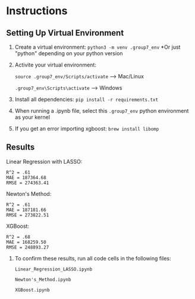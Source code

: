# Instructions

## Setting Up Virtual Environment
1. Create a virtual environment: ``python3 -m venv .group7_env``
*Or just "python" depending on your python version
2. Activite your virtual environment: 

    ``source .group7_env/Scripts/activate``    -->  Mac/Linux
                                       
    ``.group7_env\Scripts\activate``       --> Windows
   

4. Install all dependencies: ``pip install -r requirements.txt``

5. When running a .ipynb file, select this ``.group7_env`` python environment as your kernel

6. If you get an error importing xgboost: ``brew install libomp``

## Results
Linear Regression with LASSO:
    
    R^2 = .61
    MAE = 187364.68
    RMSE = 274363.41

Newton's Method:

    R^2 = .61
    MAE = 187181.66
    RMSE = 273822.51

XGBoost:

    R^2 = .68
    MAE = 168259.50
    RMSE = 248893.27

1. To confirm these results, run all code cells in the following files:
    
    ``Linear_Regression_LASSO.ipynb``
    
    ``Newton's_Method.ipynb``
    
    ``XGBoost.ipynb``
